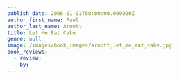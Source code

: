 ```yaml
---
publish_date: 2006-01-01T00:00:00.000000Z
author_first_name: Paul
author_last_name: Arnott
title: Let Me Eat Cake
genre: null
image: /images/book_images/arnott_let_me_eat_cake.jpg
book_reviews:
  - review: 
    by: 
---
```

